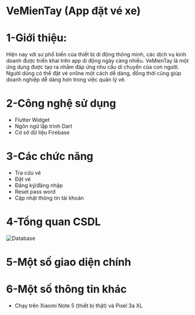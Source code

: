 # VeMienTay (App đặt vé xe)

# 1-Giới thiệu:
Hiện nay với sư phổ biến của thiết bị di động thông minh, các dịch vụ kinh doanh được triển khai trên app di động ngày càng nhiều. VeMienTay là một ứng dụng được tạo ra nhằm đáp ứng nhu cầu di chuyển của con người. Người dùng có thể đặt vé online một cách dễ dàng, đồng thời cũng giúp doanh nghiệp dễ dàng hơn trong việc quản lý vé. 

# 2-Công nghệ sử dụng
- Flutter Widget
- Ngôn ngữ lập trình Dart
- Cơ sở dữ liệu Firebase

# 3-Các chức năng
- Tra cứu vé
- Đặt vé
- Đăng ký/đăng nhập
- Reset pass word
- Cập nhật thông tin tài khoản

# 4-Tổng quan CSDL
![Database](https://firebasestorage.googleapis.com/v0/b/booking-transition.appspot.com/o/DB.png?alt=media&token=18cfefab-aa63-4329-8900-d3b1908c76bb)

# 5-Một số giao diện chính

# 6-Một số thông tin khác
- Chạy trên Xiaomi Note 5 (thiết bị thật) và Pixel 3a XL

